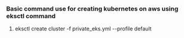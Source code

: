 ### Basic command use for creating kubernetes on aws using eksctl command

1. eksctl create cluster -f private_eks.yml --profile default